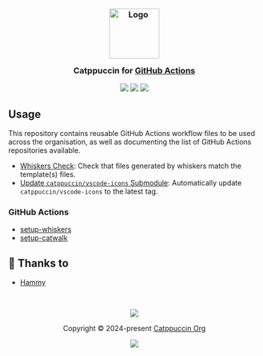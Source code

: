 <h3 align="center">
 <img src="https://raw.githubusercontent.com/catppuccin/catppuccin/main/assets/logos/exports/1544x1544_circle.png" width="100" alt="Logo"/><br/>
 <img src="https://raw.githubusercontent.com/catppuccin/catppuccin/main/assets/misc/transparent.png" height="30" width="0px"/>
 Catppuccin for <a href="https://docs.github.com/en/actions">GitHub Actions</a>
 <img src="https://raw.githubusercontent.com/catppuccin/catppuccin/main/assets/misc/transparent.png" height="30" width="0px"/>
</h3>

<p align="center">
 <a href="https://github.com/catppuccin/actions/stargazers"><img src="https://img.shields.io/github/stars/catppuccin/actions?colorA=363a4f&colorB=b7bdf8&style=for-the-badge"></a>
 <a href="https://github.com/catppuccin/actions/issues"><img src="https://img.shields.io/github/issues/catppuccin/actions?colorA=363a4f&colorB=f5a97f&style=for-the-badge"></a>
 <a href="https://github.com/catppuccin/actions/contributors"><img src="https://img.shields.io/github/contributors/catppuccin/actions?colorA=363a4f&colorB=a6da95&style=for-the-badge"></a>
</p>

## Usage

This repository contains reusable GitHub Actions workflow files to be used
across the organisation, as well as documenting the list of GitHub Actions
repositories available.

- [Whiskers Check](.github/workflows/whiskers-check.yml): Check that files
  generated by whiskers match the template(s) files.
- [Update `catppuccin/vscode-icons` Submodule](.github/workflows/vscode-icons.yml):
  Automatically update `catppuccin/vscode-icons` to the latest tag.

### GitHub Actions

- [setup-whiskers](https://github.com/catppuccin/setup-whiskers)
- [setup-catwalk](https://github.com/catppuccin/setup-catwalk)

## 💝 Thanks to

- [Hammy](https://github.com/sgoudham)

&nbsp;

<p align="center">
 <img src="https://raw.githubusercontent.com/catppuccin/catppuccin/main/assets/footers/gray0_ctp_on_line.svg?sanitize=true" />
</p>

<p align="center">
 Copyright &copy; 2024-present <a href="https://github.com/catppuccin" target="_blank">Catppuccin Org</a>
</p>

<p align="center">
 <a href="https://github.com/catppuccin/catppuccin/blob/main/LICENSE"><img src="https://img.shields.io/static/v1.svg?style=for-the-badge&label=License&message=MIT&logoColor=d9e0ee&colorA=363a4f&colorB=b7bdf8"/></a>
</p>
